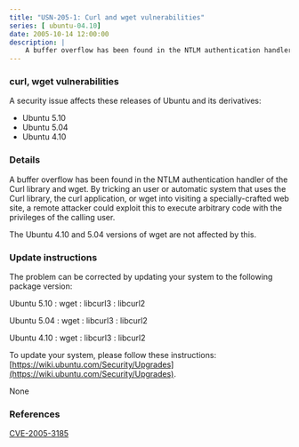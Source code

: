 ```yaml
---
title: "USN-205-1: Curl and wget vulnerabilities"
series: [ ubuntu-04.10]
date: 2005-10-14 12:00:00
description: |
    A buffer overflow has been found in the NTLM authentication handler of the Curl library and wget.  By tricking an user or automatic system that uses the Curl library, the curl application, or wget into visiting a specially-crafted web site, a remote attacker could exploit this to execute arbitrary code with the privileges of the calling user.
--- 
```

 
### curl, wget vulnerabilities

A security issue affects these releases of Ubuntu and its derivatives:

* Ubuntu 5.10
* Ubuntu 5.04
* Ubuntu 4.10

### Details

A buffer overflow has been found in the NTLM authentication handler of the Curl library and wget. By tricking an user or automatic system that uses the Curl library, the curl application, or wget into visiting a specially-crafted web site, a remote attacker could exploit this to execute arbitrary code with the privileges of the calling user.

The Ubuntu 4.10 and 5.04 versions of wget are not affected by this.

### Update instructions

The problem can be corrected by updating your system to the following package version:

Ubuntu 5.10
 : wget 
 : libcurl3 
 : libcurl2 

Ubuntu 5.04
 : wget 
 : libcurl3 
 : libcurl2 

Ubuntu 4.10
 : wget 
 : libcurl3 
 : libcurl2 

To update your system, please follow these instructions: [https://wiki.ubuntu.com/Security/Upgrades](https://wiki.ubuntu.com/Security/Upgrades).

None

### References

 [CVE-2005-3185](http://people.ubuntu.com/~ubuntu-security/cve/CVE-2005-3185)
 
